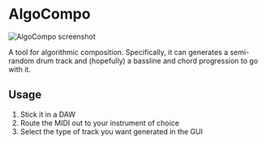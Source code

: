 AlgoCompo
=========

![AlgoCompo screenshot](http://illicium.github.io/csc344-wi14/algocompo.png)

A tool for algorithmic composition. Specifically, it can generates a semi-random
drum track and (hopefully) a bassline and chord progression to go with it.

Usage
-----

1. Stick it in a DAW
2. Route the MIDI out to your instrument of choice
3. Select the type of track you want generated in the GUI
